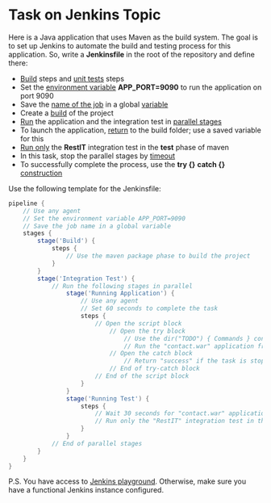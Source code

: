 # Task on Jenkins Topic

Here is a Java application that uses Maven as the build system. The goal is to set up Jenkins to automate the build and testing process for this application.
So, write a **Jenkinsfile** in the root of the repository and define there:

- [Build](https://www.baeldung.com/maven-skipping-tests) steps and [unit tests](https://howtodoinjava.com/maven/maven-run-junit-tests/) steps
- Set the [environment variable](https://www.jenkins.io/doc/pipeline/tour/environment/) **APP_PORT=9090** to run the application on port 9090
- Save the [name of the job](https://www.jenkins.io/doc/book/pipeline/jenkinsfile/) in a global [variable](https://naiveskill.com/jenkins-pipeline-define-variable/)
- Create a [build](https://www.baeldung.com/maven-skipping-tests) of the project
- [Run](https://www.baeldung.com/java-run-jar-with-arguments) the application and the integration test in [parallel stages](https://www.jenkins.io/blog/2017/09/25/declarative-1/)
- To launch the application, [return](https://www.baeldung.com/ops/jenkins-pipeline-change-to-another-folder) to the build folder; use a saved variable for this
- [Run only](https://maven.apache.org/surefire/maven-surefire-plugin/examples/single-test.html) the **RestIT** integration test in the **test** phase of maven
- In this task, stop the parallel stages by [timeout](https://e.printstacktrace.blog/how-to-time-out-jenkins-pipeline-stage-and-keep-the-pipeline-running/)
- To successfully complete the process, use the **try {}** **catch {}** [construction](https://e.printstacktrace.blog/how-to-time-out-jenkins-pipeline-stage-and-keep-the-pipeline-running/)

Use the following template for the Jenkinsfile:

```groovy
pipeline {
    // Use any agent
    // Set the environment variable APP_PORT=9090
    // Save the job name in a global variable
    stages {
        stage('Build') {
            steps {
                // Use the maven package phase to build the project
            }
        }
        stage('Integration Test') {
            // Run the following stages in parallel
                stage('Running Application') {
                    // Use any agent
                    // Set 60 seconds to complete the task
                    steps {
                        // Open the script block
                            // Open the try block
                                // Use the dir("TODO") { Commands } construct to return to the target folder
                                // Run the "contact.war" application from the "target" folder
                            // Open the catch block
                                // Return "success" if the task is stopped after 60 seconds
                            // End of try-catch block
                        // End of the script block
                    }
                }
                stage('Running Test') {
                    steps {
                        // Wait 30 seconds for "contact.war" application to run
                        // Run only the "RestIT" integration test in the "test" phase of maven
                    }
                }
            // End of parallel stages
        }        
    }
}
```

P.S. You have access to [Jenkins playground](https://killercoda.com/online-marathon/course/Jenkins/Jenkins_playground). Otherwise, make sure you have a functional Jenkins instance configured.

